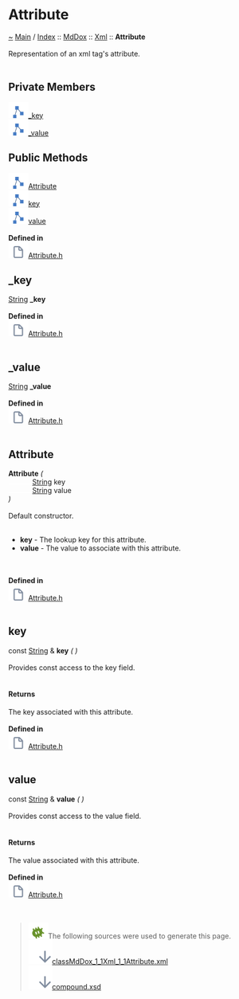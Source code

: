 <!DOCTYPE html>
<html>
<head>
</head>
<body>
<a id="attribute"></a>
<h1>Attribute</h1>
<a id="classMdDox_1_1Xml_1_1Attribute"></a>
<a id="mddoxxmlattribute"></a>
<a href="https://github.com/CharlesCarley/MdDox">~</a>
<a href="indexpage.md#main">Main</a>
<span class="inline-text">/</span>
<a href="index.md#index">Index</a>
<span class="inline-text">::</span>
<a href="namespaceMdDox.md#mddox">MdDox</a>
<span class="inline-text">::</span>
<a href="namespaceMdDox_1_1Xml.md#xml">Xml</a>
<span class="inline-text">::</span>
<span class="bold-text"><b>Attribute</b></span>
<br/>
<br/>
<span class="inline-text">Representation of an xml tag&apos;s attribute. </span>
<br/>
<br/>
<a id="private-members"></a>
<h2>Private Members</h2>
<span class="icon-list-item"><a href="#_key" class="icon-list-item"><img src="../images/class24px.svg" class="icon-list-item"/><span class="icon-list-item">_key</span>
</a>
</span>
<br/>
<span class="icon-list-item"><a href="#_value" class="icon-list-item"><img src="../images/class24px.svg" class="icon-list-item"/><span class="icon-list-item">_value</span>
</a>
</span>
<br/>
<a id="public-methods"></a>
<h2>Public Methods</h2>
<span class="icon-list-item"><a href="#attribute" class="icon-list-item"><img src="../images/class24px.svg" class="icon-list-item"/><span class="icon-list-item">Attribute</span>
</a>
</span>
<br/>
<span class="icon-list-item"><a href="#key" class="icon-list-item"><img src="../images/class24px.svg" class="icon-list-item"/><span class="icon-list-item">key</span>
</a>
</span>
<br/>
<span class="icon-list-item"><a href="#value" class="icon-list-item"><img src="../images/class24px.svg" class="icon-list-item"/><span class="icon-list-item">value</span>
</a>
</span>
<br/>
<br/>
<span class="bold-text"><b>Defined in</b></span>
<br/>
<span class="icon-list-item"><a href="https://github.com/CharlesCarley/MdDox/blob/master/Source/Xml/Attribute.h#L32" class="icon-list-item"><img src="../images/file24px.svg" class="icon-list-item"/><span class="icon-list-item">Attribute.h</span>
</a>
</span>
<br/>
<a id="_key"></a>
<h2>_key</h2>
<a href="namespaceMdDox.md#string">String</a>
<span class="bold-text"><b>_key</b></span>
<br/>
<br/>
<span class="bold-text"><b>Defined in</b></span>
<br/>
<span class="icon-list-item"><a href="https://github.com/CharlesCarley/MdDox/blob/master/Source/Xml/Attribute.h#L34" class="icon-list-item"><img src="../images/file24px.svg" class="icon-list-item"/><span class="icon-list-item">Attribute.h</span>
</a>
</span>
<br/>
<br/>
<a id="_value"></a>
<h2>_value</h2>
<a href="namespaceMdDox.md#string">String</a>
<span class="bold-text"><b>_value</b></span>
<br/>
<br/>
<span class="bold-text"><b>Defined in</b></span>
<br/>
<span class="icon-list-item"><a href="https://github.com/CharlesCarley/MdDox/blob/master/Source/Xml/Attribute.h#L35" class="icon-list-item"><img src="../images/file24px.svg" class="icon-list-item"/><span class="icon-list-item">Attribute.h</span>
</a>
</span>
<br/>
<br/>
<a id="attribute"></a>
<h2>Attribute</h2>
<span class="bold-text"><b>Attribute</b></span>
<span class="italic-text"><i>(</i></span>
<div class="paragraph">
<span class="paragraph"><img src="../images/horSpace24px.svg"/><a href="namespaceMdDox.md#string">String</a>
<span class="inline-text">key</span>
</span>
</div>
<div class="paragraph">
<span class="paragraph"><img src="../images/horSpace24px.svg"/><a href="namespaceMdDox.md#string">String</a>
<span class="inline-text">value</span>
</span>
</div>
<span class="italic-text"><i>)</i></span>
<br/>
<br/>
<span class="inline-text">Default constructor. </span>
<br/>
<br/>
<ul>
<li><span class="bold-text"><b>key</b></span>
<span class="inline-text"> - </span>
<span class="inline-text">The lookup key for this attribute. </span>
</li>
<li><span class="bold-text"><b>value</b></span>
<span class="inline-text"> - </span>
<span class="inline-text">The value to associate with this attribute. </span>
</li>
</ul>
<br/>
<br/>
<span class="bold-text"><b>Defined in</b></span>
<br/>
<span class="icon-list-item"><a href="https://github.com/CharlesCarley/MdDox/blob/master/Source/Xml/Attribute.h#L43" class="icon-list-item"><img src="../images/file24px.svg" class="icon-list-item"/><span class="icon-list-item">Attribute.h</span>
</a>
</span>
<br/>
<br/>
<a id="key"></a>
<h2>key</h2>
<span class="inline-text">const </span>
<a href="namespaceMdDox.md#string">String</a>
<span class="inline-text"> &amp;</span>
<span class="bold-text"><b>key</b></span>
<span class="italic-text"><i>(</i></span>
<span class="italic-text"><i>)</i></span>
<br/>
<br/>
<span class="inline-text">Provides const access to the key field. </span>
<br/>
<br/>
<a id="returns"></a>
<h4>Returns</h4>
<span class="inline-text">The key associated with this attribute. </span>
<br/>
<br/>
<span class="bold-text"><b>Defined in</b></span>
<br/>
<span class="icon-list-item"><a href="https://github.com/CharlesCarley/MdDox/blob/master/Source/Xml/Attribute.h#L49" class="icon-list-item"><img src="../images/file24px.svg" class="icon-list-item"/><span class="icon-list-item">Attribute.h</span>
</a>
</span>
<br/>
<br/>
<a id="value"></a>
<h2>value</h2>
<span class="inline-text">const </span>
<a href="namespaceMdDox.md#string">String</a>
<span class="inline-text"> &amp;</span>
<span class="bold-text"><b>value</b></span>
<span class="italic-text"><i>(</i></span>
<span class="italic-text"><i>)</i></span>
<br/>
<br/>
<span class="inline-text">Provides const access to the value field. </span>
<br/>
<br/>
<a id="returns"></a>
<h4>Returns</h4>
<span class="inline-text">The value associated with this attribute. </span>
<br/>
<br/>
<span class="bold-text"><b>Defined in</b></span>
<br/>
<span class="icon-list-item"><a href="https://github.com/CharlesCarley/MdDox/blob/master/Source/Xml/Attribute.h#L55" class="icon-list-item"><img src="../images/file24px.svg" class="icon-list-item"/><span class="icon-list-item">Attribute.h</span>
</a>
</span>
<br/>
<br/>
<br/>
<blockquote>
<img src="../images/debug24px.svg"/><span class="inline-text">The following sources were used to generate this page.</span>
<br/>
<span class="icon-list-item"><a href="../xml/classMdDox_1_1Xml_1_1Attribute.xml#L1" class="icon-list-item"><img src="../images/lookInside24px.svg" class="icon-list-item"/><span class="icon-list-item">classMdDox_1_1Xml_1_1Attribute.xml</span>
</a>
</span>
<br/>
<span class="icon-list-item"><a href="../xml/compound.xsd#L1" class="icon-list-item"><img src="../images/lookInside24px.svg" class="icon-list-item"/><span class="icon-list-item">compound.xsd</span>
</a>
</span>
</blockquote>
</div>
</div>
</body>
</html>
